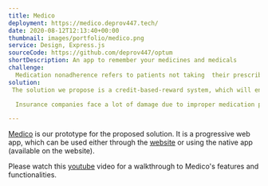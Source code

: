 ```yaml
---
title: Medico
deployment: https://medico.deprov447.tech/
date: 2020-08-12T12:13:40+00:00
thumbnail: images/portfolio/medico.png
service: Design, Express.js
sourceCode: https://github.com/deprov447/optum
shortDescription: An app to remember your medicines and medicals
challenge:  
  Medication nonadherence refers to patients not taking  their prescribed medications at required frequency or prematurely abandoning the treatment process. Not only does it hurts the patient with delayed curing and unexpected outcomes, but it puts huge burden on already stressed healthcare ecosystem. Ensuring medical adherence can ease burden from healthcare ecosystem and reduce overall healthcare cost for all the stakeholders including UnitedHealthcare, largest health insurance company in the U.S. with approximately 70 million members.
solution:
 The solution we propose is a credit-based-reward system, which will encourage the users to not only stick to the full medication course for better curing process but also to enjoy insurance benefits and discounts on medical bills.

  Insurance companies face a lot of damage due to improper medication procedure. Using this system, they can also ensure that the patient is regular and develop reputations for individual patient on basis of whether or not they stick to the medication, and then systematically reward them.

---
```


[Medico](https://medico.deprov447.tech/) is our prototype for the proposed solution. It is a progressive web app, which can be used either through the [website](https://medico.deprov447.tech/) or using the native app (available on the website).

Please watch this [youtube](https://youtu.be/7pq2HFr2kMc) video for a walkthrough to Medico's features and functionalities.
